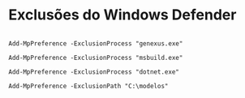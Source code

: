 
# Exclusões do Windows Defender


~~~code

Add-MpPreference -ExclusionProcess "genexus.exe"

Add-MpPreference -ExclusionProcess "msbuild.exe"

Add-MpPreference -ExclusionProcess "dotnet.exe"

Add-MpPreference -ExclusionPath "C:\modelos"


~~~
